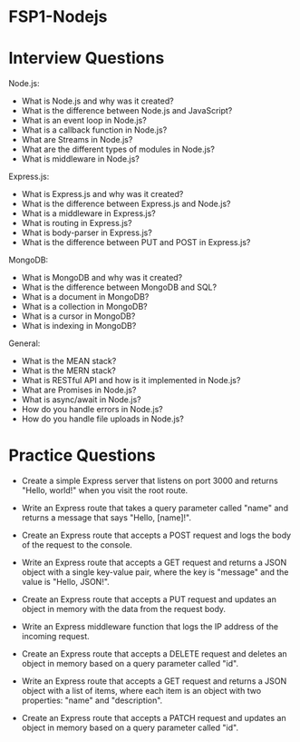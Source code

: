 # FSP1-Nodejs

# Interview Questions 

Node.js:

- What is Node.js and why was it created?
- What is the difference between Node.js and JavaScript?
- What is an event loop in Node.js? 
- What is a callback function in Node.js?
- What are Streams in Node.js?  
- What are the different types of modules in Node.js?
- What is middleware in Node.js? 

Express.js:
 
-  What is Express.js and why was it created?
- What is the difference between Express.js and Node.js?
- What is a middleware in Express.js?
- What is routing in Express.js?
- What is body-parser in Express.js?
- What is the difference between PUT and POST in Express.js? 

MongoDB:
 		
- What is MongoDB and why was it created?
- What is the difference between MongoDB and SQL?
- What is a document in MongoDB?
- What is a collection in MongoDB?
- What is a cursor in MongoDB?
- What is indexing in MongoDB? 

General:

- What is the MEAN stack?
- What is the MERN stack?
- What is RESTful API and how is it implemented in Node.js?
- What are Promises in Node.js?
- What is async/await in Node.js?
- How do you handle errors in Node.js?
- How do you handle file uploads in Node.js? 


# Practice Questions

- Create a simple Express server that listens on port 3000 and returns "Hello, world!" when you visit the root route.

- Write an Express route that takes a query parameter called "name" and returns a message that says "Hello, [name]!".

- Create an Express route that accepts a POST request and logs the body of the request to the console.

- Write an Express route that accepts a GET request and returns a JSON object with a single key-value pair, where the key is "message" and the value is "Hello, JSON!".

- Create an Express route that accepts a PUT request and updates an object in memory with the data from the request body.

- Write an Express middleware function that logs the IP address of the incoming request.

- Create an Express route that accepts a DELETE request and deletes an object in memory based on a query parameter called "id".

- Write an Express route that accepts a GET request and returns a JSON object with a list of items, where each item is an object with two properties: "name" and "description".

- Create an Express route that accepts a PATCH request and updates an object in memory based on a query parameter called "id".


